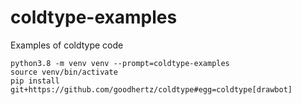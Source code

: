 # coldtype-examples
Examples of coldtype code

```
python3.8 -m venv venv --prompt=coldtype-examples
source venv/bin/activate
pip install git+https://github.com/goodhertz/coldtype#egg=coldtype[drawbot]
```